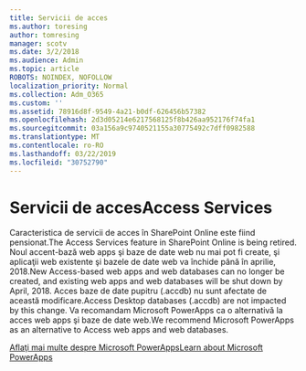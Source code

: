 ```yaml
---
title: Servicii de acces
ms.author: toresing
author: tomresing
manager: scotv
ms.date: 3/2/2018
ms.audience: Admin
ms.topic: article
ROBOTS: NOINDEX, NOFOLLOW
localization_priority: Normal
ms.collection: Adm_O365
ms.custom: ''
ms.assetid: 78916d8f-9549-4a21-b0df-626456b57382
ms.openlocfilehash: 2d3d05214e6217568125f8b426aa952176f74fa1
ms.sourcegitcommit: 03a156a9c9740521155a30775492c7dff0982588
ms.translationtype: MT
ms.contentlocale: ro-RO
ms.lasthandoff: 03/22/2019
ms.locfileid: "30752790"
---
```

# <a name="access-services"></a><span data-ttu-id="38555-102">Servicii de acces</span><span class="sxs-lookup"><span data-stu-id="38555-102">Access Services</span></span>

<span data-ttu-id="38555-103">Caracteristica de servicii de acces în SharePoint Online este fiind pensionat.</span><span class="sxs-lookup"><span data-stu-id="38555-103">The Access Services feature in SharePoint Online is being retired.</span></span> <span data-ttu-id="38555-104">Noul accent-bază web apps şi baze de date web nu mai pot fi create, şi aplicaţii web existente şi bazele de date web va închide până în aprilie, 2018.</span><span class="sxs-lookup"><span data-stu-id="38555-104">New Access-based web apps and web databases can no longer be created, and existing web apps and web databases will be shut down by April, 2018.</span></span> <span data-ttu-id="38555-105">Acces baze de date pupitru (.accdb) nu sunt afectate de această modificare.</span><span class="sxs-lookup"><span data-stu-id="38555-105">Access Desktop databases (.accdb) are not impacted by this change.</span></span> <span data-ttu-id="38555-106">Va recomandam Microsoft PowerApps ca o alternativă la acces web apps şi baze de date web.</span><span class="sxs-lookup"><span data-stu-id="38555-106">We recommend Microsoft PowerApps as an alternative to Access web apps and web databases.</span></span> 
  
[<span data-ttu-id="38555-107">Aflaţi mai multe despre Microsoft PowerApps</span><span class="sxs-lookup"><span data-stu-id="38555-107">Learn about Microsoft PowerApps</span></span>](https://powerapps.microsoft.com/)
  

